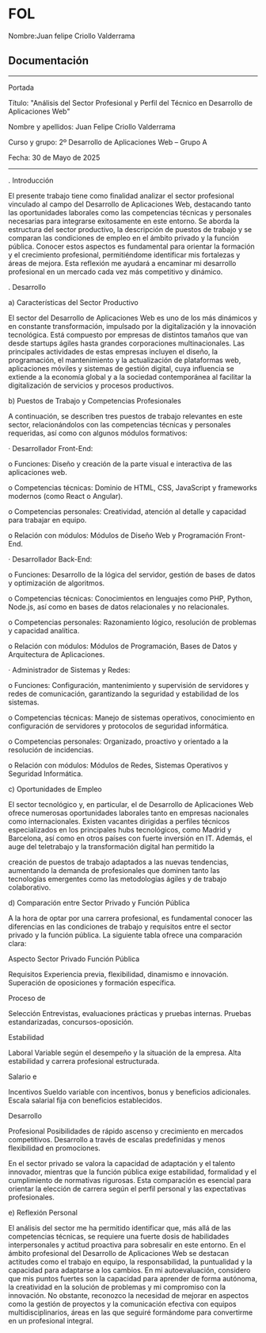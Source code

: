 # FOL
Nombre:Juan felipe Criollo Valderrama
## Documentación

---

Portada



Título: "Análisis del Sector Profesional y Perfil del Técnico en Desarrollo de Aplicaciones Web"



Nombre y apellidos: Juan Felipe Criollo Valderrama




Curso y grupo: 2º Desarrollo de Aplicaciones Web – Grupo A




Fecha: 30 de Mayo de 2025







----


. Introducción

El presente trabajo tiene como finalidad analizar el sector profesional vinculado al campo del Desarrollo de Aplicaciones Web, destacando tanto las oportunidades laborales como las competencias técnicas y personales necesarias para integrarse exitosamente en este entorno. Se aborda la estructura del sector productivo, la descripción de puestos de trabajo y se comparan las condiciones de empleo en el ámbito privado y la función pública. Conocer estos aspectos es fundamental para orientar la formación y el crecimiento profesional, permitiéndome identificar mis fortalezas y áreas de mejora. Esta reflexión me ayudará a encaminar mi desarrollo profesional en un mercado cada vez más competitivo y dinámico.


















. Desarrollo

a) Características del Sector Productivo

El sector del Desarrollo de Aplicaciones Web es uno de los más dinámicos y en constante transformación, impulsado por la digitalización y la innovación tecnológica. Está compuesto por empresas de distintos tamaños que van desde startups ágiles hasta grandes corporaciones multinacionales. Las principales actividades de estas empresas incluyen el diseño, la programación, el mantenimiento y la actualización de plataformas web, aplicaciones móviles y sistemas de gestión digital, cuya influencia se extiende a la economía global y a la sociedad contemporánea al facilitar la digitalización de servicios y procesos productivos.

b) Puestos de Trabajo y Competencias Profesionales

A continuación, se describen tres puestos de trabajo relevantes en este sector, relacionándolos con las competencias técnicas y personales requeridas, así como con algunos módulos formativos:

· Desarrollador Front-End:

o Funciones: Diseño y creación de la parte visual e interactiva de las aplicaciones web.

o Competencias técnicas: Dominio de HTML, CSS, JavaScript y frameworks modernos (como React o Angular).

o Competencias personales: Creatividad, atención al detalle y capacidad para trabajar en equipo.

o Relación con módulos: Módulos de Diseño Web y Programación Front-End.

· Desarrollador Back-End:

o Funciones: Desarrollo de la lógica del servidor, gestión de bases de datos y optimización de algoritmos.

o Competencias técnicas: Conocimientos en lenguajes como PHP, Python, Node.js, así como en bases de datos relacionales y no relacionales.

o Competencias personales: Razonamiento lógico, resolución de problemas y capacidad analítica.

o Relación con módulos: Módulos de Programación, Bases de Datos y Arquitectura de Aplicaciones.

· Administrador de Sistemas y Redes:

o Funciones: Configuración, mantenimiento y supervisión de servidores y redes de comunicación, garantizando la seguridad y estabilidad de los sistemas.

o Competencias técnicas: Manejo de sistemas operativos, conocimiento en configuración de servidores y protocolos de seguridad informática.

o Competencias personales: Organizado, proactivo y orientado a la resolución de incidencias.

o Relación con módulos: Módulos de Redes, Sistemas Operativos y Seguridad Informática.

c) Oportunidades de Empleo

El sector tecnológico y, en particular, el de Desarrollo de Aplicaciones Web ofrece numerosas oportunidades laborales tanto en empresas nacionales como internacionales. Existen vacantes dirigidas a perfiles técnicos especializados en los principales hubs tecnológicos, como Madrid y Barcelona, así como en otros países con fuerte inversión en IT. Además, el auge del teletrabajo y la transformación digital han permitido la

creación de puestos de trabajo adaptados a las nuevas tendencias, aumentando la demanda de profesionales que dominen tanto las tecnologías emergentes como las metodologías ágiles y de trabajo colaborativo.

d) Comparación entre Sector Privado y Función Pública

A la hora de optar por una carrera profesional, es fundamental conocer las diferencias en las condiciones de trabajo y requisitos entre el sector privado y la función pública. La siguiente tabla ofrece una comparación clara:

Aspecto Sector Privado Función Pública

Requisitos Experiencia previa, flexibilidad, dinamismo e innovación. Superación de oposiciones y formación específica.

Proceso de

Selección Entrevistas, evaluaciones prácticas y pruebas internas. Pruebas estandarizadas, concursos-oposición.

Estabilidad

Laboral Variable según el desempeño y la situación de la empresa. Alta estabilidad y carrera profesional estructurada.


Salario e

Incentivos Sueldo variable con incentivos, bonus y beneficios adicionales. Escala salarial fija con beneficios establecidos.

Desarrollo

Profesional Posibilidades de rápido ascenso y crecimiento en mercados competitivos. Desarrollo a través de escalas predefinidas y menos flexibilidad en promociones.

En el sector privado se valora la capacidad de adaptación y el talento innovador, mientras que la función pública exige estabilidad, formalidad y el cumplimiento de normativas rigurosas. Esta comparación es esencial para orientar la elección de carrera según el perfil personal y las expectativas profesionales.

e) Reflexión Personal

El análisis del sector me ha permitido identificar que, más allá de las competencias técnicas, se requiere una fuerte dosis de habilidades interpersonales y actitud proactiva para sobresalir en este entorno. En el ámbito profesional del Desarrollo de Aplicaciones Web se destacan actitudes como el trabajo en equipo, la responsabilidad, la puntualidad y la capacidad para adaptarse a los cambios. En mi autoevaluación, considero que mis puntos fuertes son la capacidad para aprender de forma autónoma, la creatividad en la solución de problemas y mi compromiso con la innovación. No obstante, reconozco la necesidad de mejorar en aspectos como la gestión de proyectos y la comunicación efectiva con equipos multidisciplinarios, áreas en las que seguiré formándome para convertirme en un profesional integral.
